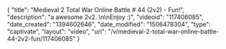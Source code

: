 {
    "title": "Medieval 2 Total War Online Battle # 44 (2v2) - Fun!",
    "description": "a awesome 2v2.  \n\nEnjoy :)",
    "videoid": "117406085",
    "date_created": "1394602646",
    "date_modified": "1506478304",
    "type": "captivate",
    "layout": "video",
    "url": "\/v\/medieval-2-total-war-online-battle-44-2v2-fun\/117406085"
}